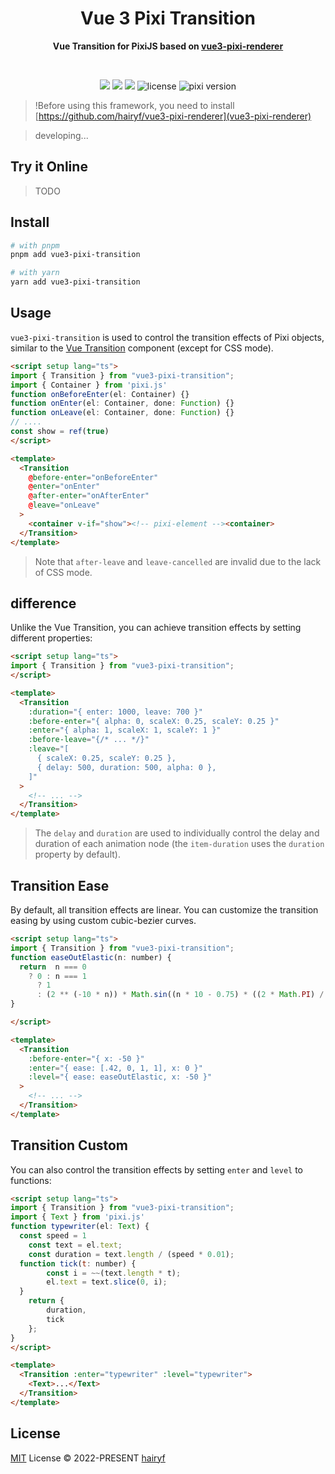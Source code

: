 <h1 align="center">Vue 3 Pixi Transition</h1>

<p align="center">
  <strong>Vue Transition for PixiJS based on <a href="https://github.com/hairyf/vue3-pixi-renderer">vue3-pixi-renderer</a> </strong>
</p>

<br />

<p align="center">
  <img src="https://img.shields.io/github/forks/hairyf/vue3-pixi-transition.svg?style=flat-square" />
  <img src="https://img.shields.io/github/stars/hairyf/vue3-pixi-transition.svg?style=flat-square" />
  <img src="https://img.shields.io/npm/dm/vue3-pixi-transition.svg?style=flat-square" />
  <img src="https://img.shields.io/badge/license-MIT-green.svg?style=flat-square" alt="license" />
  <img src="https://img.shields.io/badge/pixi-v7+-ff69b4.svg?style=flat-square" alt="pixi version" />
</p>

> !Before using this framework, you need to install [https://github.com/hairyf/vue3-pixi-renderer](vue3-pixi-renderer)


> developing...

## Try it Online

> TODO

## Install

```sh
# with pnpm
pnpm add vue3-pixi-transition

# with yarn
yarn add vue3-pixi-transition
```

## Usage

`vue3-pixi-transition` is used to control the transition effects of Pixi objects, similar to the [Vue Transition](https://cn.vuejs.org/guide/built-ins/transition.html#javascript-hooks) component (except for CSS mode).

```html
<script setup lang="ts">
import { Transition } from "vue3-pixi-transition";
import { Container } from 'pixi.js'
function onBeforeEnter(el: Container) {}
function onEnter(el: Container, done: Function) {}
function onLeave(el: Container, done: Function) {}
// ....
const show = ref(true)
</script>

<template>
  <Transition
    @before-enter="onBeforeEnter"
    @enter="onEnter"
    @after-enter="onAfterEnter"
    @leave="onLeave"
  >
    <container v-if="show"><!-- pixi-element --><container>
  </Transition>
</template>
```

> Note that `after-leave` and `leave-cancelled` are invalid due to the lack of CSS mode.

## difference

Unlike the Vue Transition, you can achieve transition effects by setting different properties:

```html
<script setup lang="ts">
import { Transition } from "vue3-pixi-transition";
</script>

<template>
  <Transition
    :duration="{ enter: 1000, leave: 700 }"
    :before-enter="{ alpha: 0, scaleX: 0.25, scaleY: 0.25 }"
    :enter="{ alpha: 1, scaleX: 1, scaleY: 1 }"
    :before-leave="{/* ... */}"
    :leave="[
      { scaleX: 0.25, scaleY: 0.25 },
      { delay: 500, duration: 500, alpha: 0 },
    ]"
  >
    <!-- ... -->
  </Transition>
</template>
```

> The `delay` and `duration` are used to individually control the delay and duration of each animation node (the `item-duration` uses the `duration` property by default).

## Transition Ease

By default, all transition effects are linear. You can customize the transition easing by using custom cubic-bezier curves.

```html
<script setup lang="ts">
import { Transition } from "vue3-pixi-transition";
function easeOutElastic(n: number) {
  return  n === 0
    ? 0 : n === 1
      ? 1
      : (2 ** (-10 * n)) * Math.sin((n * 10 - 0.75) * ((2 * Math.PI) / 3)) + 1
}

</script>

<template>
  <Transition
    :before-enter="{ x: -50 }"
    :enter="{ ease: [.42, 0, 1, 1], x: 0 }"
    :level="{ ease: easeOutElastic, x: -50 }"
  >
    <!-- ... -->
  </Transition>
</template>
```

## Transition Custom

You can also control the transition effects by setting `enter` and `level` to functions:

```html
<script setup lang="ts">
import { Transition } from "vue3-pixi-transition";
import { Text } from 'pixi.js'
function typewriter(el: Text) {
  const speed = 1
	const text = el.text;
	const duration = text.length / (speed * 0.01);
  function tick(t: number) {
		const i = ~~(text.length * t);
		el.text = text.slice(0, i);
  }
	return {
		duration,
		tick
	};
}
</script>

<template>
  <Transition :enter="typewriter" :level="typewriter">
    <Text>...</Text>
  </Transition>
</template>
```

## License

[MIT](./LICENSE) License © 2022-PRESENT [hairyf](https://github.com/hairyf)
